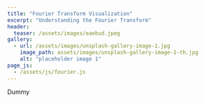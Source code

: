 ```yaml
---
title: "Fourier Transform Visualization"
excerpt: "Understanding the Fourier Transform"
header:
  teaser: /assets/images/oaebud.jpeg
gallery:
  - url: /assets/images/unsplash-gallery-image-1.jpg
    image_path: assets/images/unsplash-gallery-image-1-th.jpg
    alt: "placeholder image 1"
page_js:
  - /assets/js/fourier.js 
---
```


Dummy

<div id="canvasContainer1"></div>
<div id="canvasContainer2"></div>

